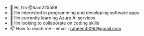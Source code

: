 - 👋 Hi, I’m @Sam225588
- 👀 I’m interested in programming and devoloping software apps
- 🌱 I’m currently learning Azure AI services
- 💞️ I’m looking to collaborate on coding skills
- 📫 How to reach me - email : raheem009r@gmail.com

<!---
Sam225588/Sam225588 is a ✨ special ✨ repository because its `README.md` (this file) appears on your GitHub profile.
You can click the Preview link to take a look at your changes.
--->
